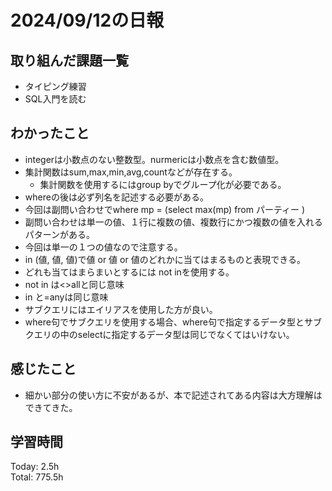 # 2024/09/12の日報
## 取り組んだ課題一覧
* タイピング練習
* SQL入門を読む
## わかったこと
* integerは小数点のない整数型。nurmericは小数点を含む数値型。
* 集計関数はsum,max,min,avg,countなどが存在する。
  *  集計関数を使用するにはgroup byでグループ化が必要である。
*  whereの後は必ず列名を記述する必要がある。
  *  今回は副問い合わせでwhere mp = (select max(mp) from パーティー )
  *  副問い合わせは単一の値、１行に複数の値、複数行にかつ複数の値を入れるパターンがある。
  *  今回は単一の１つの値なので注意する。
*  in (値, 値, 値)で値 or 値 or 値のどれかに当てはまるものと表現できる。
  *  どれも当てはまらまいとするには not inを使用する。
  *  not in は<>allと同じ意味
  *  in と=anyは同じ意味
*  サブクエリにはエイリアスを使用した方が良い。
*  where句でサブクエリを使用する場合、where句で指定するデータ型とサブクエリの中のselectに指定するデータ型は同じでなくてはいけない。         
## 感じたこと
* 細かい部分の使い方に不安があるが、本で記述されてある内容は大方理解はできてきた。
## 学習時間
Today: 2.5h<br>
Total: 775.5h

